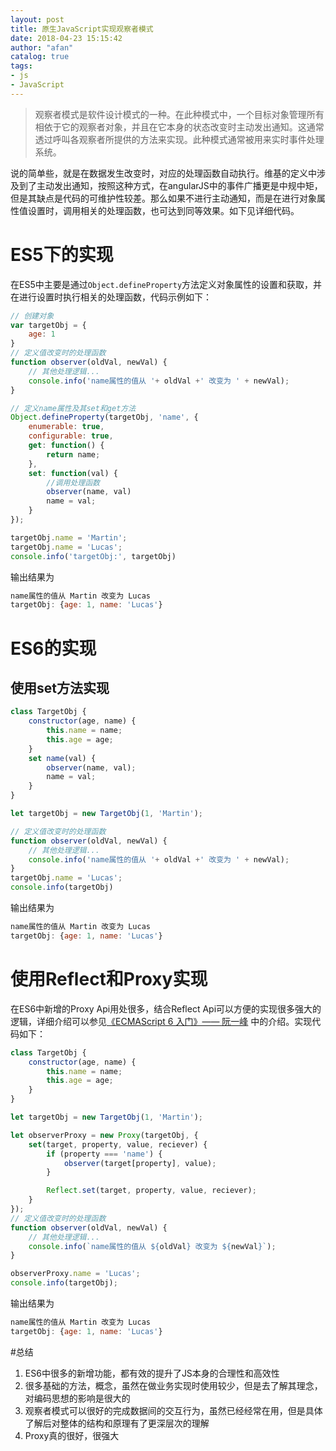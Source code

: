 ```yaml
---
layout: post
title: 原生JavaScript实现观察者模式
date: 2018-04-23 15:15:42
author: "afan"
catalog: true
tags:
- js
- JavaScript
---
```


> 观察者模式是软件设计模式的一种。在此种模式中，一个目标对象管理所有相依于它的观察者对象，并且在它本身的状态改变时主动发出通知。这通常透过呼叫各观察者所提供的方法来实现。此种模式通常被用来实时事件处理系统。

说的简单些，就是在数据发生改变时，对应的处理函数自动执行。维基的定义中涉及到了主动发出通知，按照这种方式，在angularJS中的事件广播更是中规中矩，但是其缺点是代码的可维护性较差。那么如果不进行主动通知，而是在进行对象属性值设置时，调用相关的处理函数，也可达到同等效果。如下见详细代码。

# ES5下的实现
在ES5中主要是通过`Object.defineProperty`方法定义对象属性的设置和获取，并在进行设置时执行相关的处理函数，代码示例如下：

```javascript
// 创建对象
var targetObj = {
    age: 1
}
// 定义值改变时的处理函数
function observer(oldVal, newVal) {
    // 其他处理逻辑...
    console.info('name属性的值从 '+ oldVal +' 改变为 ' + newVal);
}

// 定义name属性及其set和get方法
Object.defineProperty(targetObj, 'name', {
    enumerable: true,
    configurable: true,
    get: function() {
        return name;
    },
    set: function(val) {
        //调用处理函数
        observer(name, val)
        name = val;
    }
});

targetObj.name = 'Martin';
targetObj.name = 'Lucas';
console.info('targetObj:', targetObj)
```
输出结果为

```javascript
name属性的值从 Martin 改变为 Lucas
targetObj: {age: 1, name: 'Lucas'}
```
# ES6的实现
## 使用set方法实现
```js
class TargetObj {
    constructor(age, name) {
        this.name = name;
        this.age = age;
    }
    set name(val) {
        observer(name, val);
        name = val;
    }
}

let targetObj = new TargetObj(1, 'Martin');

// 定义值改变时的处理函数
function observer(oldVal, newVal) {
    // 其他处理逻辑...
    console.info('name属性的值从 '+ oldVal +' 改变为 ' + newVal);
}
targetObj.name = 'Lucas';
console.info(targetObj)
```
输出结果为
```js
name属性的值从 Martin 改变为 Lucas
targetObj: {age: 1, name: 'Lucas'}
```
# 使用Reflect和Proxy实现
在ES6中新增的Proxy Api用处很多，结合Reflect Api可以方便的实现很多强大的逻辑，详细介绍可以参见[《ECMAScript 6 入门》—— 阮一峰](http://es6.ruanyifeng.com/#docs/reflect) 中的介绍。实现代码如下：

```js
class TargetObj {
    constructor(age, name) {
        this.name = name;
        this.age = age;
    }
}

let targetObj = new TargetObj(1, 'Martin');

let observerProxy = new Proxy(targetObj, {
    set(target, property, value, reciever) {
        if (property === 'name') {
            observer(target[property], value);
        }

        Reflect.set(target, property, value, reciever);
    }
});
// 定义值改变时的处理函数
function observer(oldVal, newVal) {
    // 其他处理逻辑...
    console.info(`name属性的值从 ${oldVal} 改变为 ${newVal}`);
}

observerProxy.name = 'Lucas';
console.info(targetObj);
```

输出结果为

```js
name属性的值从 Martin 改变为 Lucas
targetObj: {age: 1, name: 'Lucas'}
```

#总结
1. ES6中很多的新增功能，都有效的提升了JS本身的合理性和高效性
2. 很多基础的方法，概念，虽然在做业务实现时使用较少，但是去了解其理念，对编码思想的影响是很大的
3. 观察者模式可以很好的完成数据间的交互行为，虽然已经经常在用，但是具体了解后对整体的结构和原理有了更深层次的理解
4. Proxy真的很好，很强大




<!-- 转载于:https://blog.csdn.net/lm278858445/article/details/78287492 -->